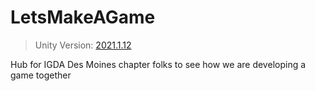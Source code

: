# LetsMakeAGame
>Unity Version: [2021.1.12](https://unity3d.com/unity/whats-new/2021.1.12)

Hub for IGDA Des Moines chapter folks to see how we are developing a game together
